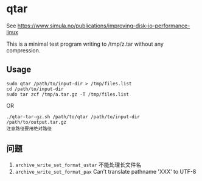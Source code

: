 # qtar

See https://www.simula.no/publications/improving-disk-io-performance-linux

This is a minimal test program writing to /tmp/z.tar without any compression.

## Usage

    sudo qtar /path/to/input-dir > /tmp/files.list
    cd /path/to/input-dir
    sudo tar zcf /tmp/a.tar.gz -T /tmp/files.list

OR

    ./qtar-tar-gz.sh /path/to/qtar /path/to/input-dir /path/to/output.tar.gz
    注意路径要用绝对路径

## 问题

1. `archive_write_set_format_ustar` 不能处理长文件名
2. `archive_write_set_format_pax` Can't translate pathname 'XXX' to UTF-8
